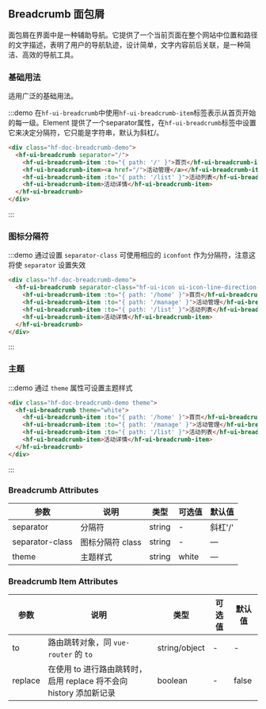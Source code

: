 ## Breadcrumb 面包屑
面包屑在界面中是一种辅助导航。它提供了一个当前页面在整个网站中位置和路径的文字描述，表明了用户的导航轨迹，设计简单，文字内容前后关联，是一种简洁、高效的导航工具。

### 基础用法
适用广泛的基础用法。

:::demo 在`hf-ui-breadcrumb`中使用`hf-ui-breadcrumb-item`标签表示从首页开始的每一级。Element 提供了一个separator属性，在`hf-ui-breadcrumb`标签中设置它来决定分隔符，它只能是字符串，默认为斜杠/。

```html
<div class="hf-doc-breadcrumb-demo">
  <hf-ui-breadcrumb separator="/">
    <hf-ui-breadcrumb-item :to="{ path: '/' }">首页</hf-ui-breadcrumb-item>
    <hf-ui-breadcrumb-item><a href="/">活动管理</a></hf-ui-breadcrumb-item>
    <hf-ui-breadcrumb-item :to="{ path: '/list' }">活动列表</hf-ui-breadcrumb-item>
    <hf-ui-breadcrumb-item>活动详情</hf-ui-breadcrumb-item>
  </hf-ui-breadcrumb>
</div>
```
:::

### 图标分隔符

:::demo 通过设置 `separator-class` 可使用相应的 `iconfont` 作为分隔符，注意这将使 `separator` 设置失效

```html
<div class="hf-doc-breadcrumb-demo">
  <hf-ui-breadcrumb separator-class="hf-ui-icon ui-icon-line-direction-right">
    <hf-ui-breadcrumb-item :to="{ path: '/home' }">首页</hf-ui-breadcrumb-item>
    <hf-ui-breadcrumb-item :to="{ path: '/manage' }">活动管理</hf-ui-breadcrumb-item>
    <hf-ui-breadcrumb-item :to="{ path: '/list' }">活动列表</hf-ui-breadcrumb-item>
    <hf-ui-breadcrumb-item>活动详情</hf-ui-breadcrumb-item>
  </hf-ui-breadcrumb>
</div>
```
:::


### 主题

:::demo 通过 `theme` 属性可设置主题样式

```html
<div class="hf-doc-breadcrumb-demo theme">
  <hf-ui-breadcrumb theme="white">
    <hf-ui-breadcrumb-item :to="{ path: '/home' }">首页</hf-ui-breadcrumb-item>
    <hf-ui-breadcrumb-item :to="{ path: '/manage' }">活动管理</hf-ui-breadcrumb-item>
    <hf-ui-breadcrumb-item :to="{ path: '/list' }">活动列表</hf-ui-breadcrumb-item>
    <hf-ui-breadcrumb-item>活动详情</hf-ui-breadcrumb-item>
  </hf-ui-breadcrumb>
</div>
```
:::

### Breadcrumb Attributes
| 参数      | 说明    | 类型      | 可选值       | 默认值   |
|---------- |-------- |---------- |-------------  |-------- |
| separator     | 分隔符	   | string |   -      |    斜杠'/'     |
| separator-class     | 图标分隔符 class   | string    |   - |     —    |
| theme     | 主题样式   | string    |   white |     —    |

### Breadcrumb Item Attributes
| 参数      | 说明    | 类型      | 可选值       | 默认值   |
|---------- |-------- |---------- |-------------  |-------- |
| to     | 路由跳转对象，同 `vue-router` 的 `to`	   | string/object |   -      |    -     |
| replace     | 在使用 to 进行路由跳转时，启用 replace 将不会向 history 添加新记录   | boolean    |   - |   false   |